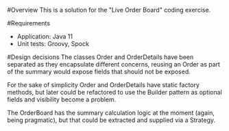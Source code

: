 #Overview
This is a solution for the "Live Order Board" coding exercise.

#Requirements
- Application: Java 11
- Unit tests: Groovy, Spock 

#Design decisions
The classes Order and OrderDetails have been separated as they encapsulate different concerns, reusing an Order as part of the summary would expose fields that should not be exposed.

For the sake of simplicity Order and OrderDetails have static factory methods, but later could be refactored to use the Builder pattern as optional fields and visibility become a problem.

The OrderBoard has the summary calculation logic at the moment (again, being pragmatic), but that could be extracted and supplied via a Strategy.

 